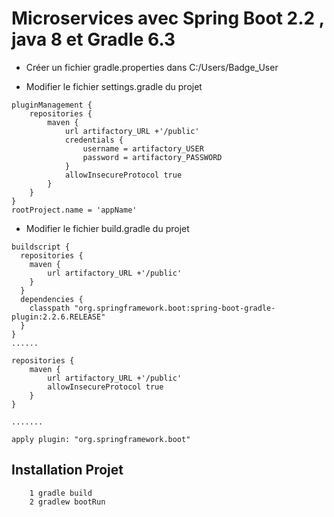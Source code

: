 # Microservices avec Spring Boot 2.2 , java 8 et Gradle 6.3

* Créer un fichier gradle.properties dans C:/Users/Badge_User

* Modifier le fichier settings.gradle du projet

```
pluginManagement {
    repositories {
        maven {
            url artifactory_URL +'/public'
            credentials {
                username = artifactory_USER
                password = artifactory_PASSWORD
            }
            allowInsecureProtocol true
        }
    }
}
rootProject.name = 'appName'

```

* Modifier le fichier build.gradle du projet

```
buildscript {
  repositories {
    maven {
        url artifactory_URL +'/public'
    }
  }
  dependencies {
    classpath "org.springframework.boot:spring-boot-gradle-plugin:2.2.6.RELEASE"
  }
}
......

repositories {
    maven {
        url artifactory_URL +'/public'
        allowInsecureProtocol true
    }
}

.......

apply plugin: "org.springframework.boot"

```

## Installation Projet

```
    1 gradle build
    2 gradlew bootRun
```
